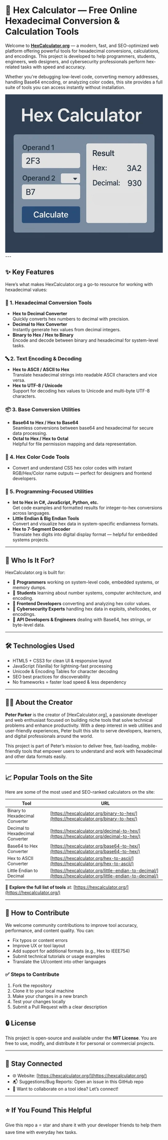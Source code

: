 # 🔢 Hex Calculator — Free Online Hexadecimal Conversion & Calculation Tools

Welcome to **[HexCalculator.org](https://hexcalculator.org/)** — a modern, fast, and SEO-optimized web platform offering powerful tools for hexadecimal conversions, calculations, and encodings. This project is developed to help programmers, students, engineers, web designers, and cybersecurity professionals perform hex-related tasks with speed and accuracy.

Whether you're debugging low-level code, converting memory addresses, handling Base64 encoding, or analyzing color codes, this site provides a full suite of tools you can access instantly without installation.

<img src="https://raw.githubusercontent.com/peterparkercoding/hex-calculator/refs/heads/main/hex-calculator.webp" alt="HexCalculator"/>
---

## ✨ Key Features

Here’s what makes HexCalculator.org a go-to resource for working with hexadecimal values:

### 🔁 1. Hexadecimal Conversion Tools
- **Hex to Decimal Converter**  
  Quickly converts hex numbers to decimal with precision.
- **Decimal to Hex Converter**  
  Instantly generate hex values from decimal integers.
- **Binary to Hex / Hex to Binary**  
  Encode and decode between binary and hexadecimal for system-level tasks.

### 🔤 2. Text Encoding & Decoding
- **Hex to ASCII / ASCII to Hex**  
  Translate hexadecimal strings into readable ASCII characters and vice versa.
- **Hex to UTF-8 / Unicode**  
  Support for decoding hex values to Unicode and multi-byte UTF-8 characters.

### 📦 3. Base Conversion Utilities
- **Base64 to Hex / Hex to Base64**  
  Seamless conversions between base64 and hexadecimal for secure data processing.
- **Octal to Hex / Hex to Octal**  
  Helpful for file permission mapping and data representation.

### 🎨 4. Hex Color Code Tools
- Convert and understand CSS hex color codes with instant RGB/Hex/Color name outputs — perfect for designers and frontend developers.

### 🧠 5. Programming-Focused Utilities
- **Int to Hex in C#, JavaScript, Python, etc.**  
  Get code examples and formatted results for integer-to-hex conversions across languages.
- **Little Endian & Big Endian Tools**  
  Convert and visualize hex data in system-specific endianness formats.
- **Hex to 7-Segment Decoder**  
  Translate hex digits into digital display format — helpful for embedded systems projects.

---

## 🎯 Who Is It For?

HexCalculator.org is built for:

- 🔧 **Programmers** working on system-level code, embedded systems, or memory dumps.
- 🧪 **Students** learning about number systems, computer architecture, and encoding.
- 🎨 **Frontend Developers** converting and analyzing hex color values.
- 🔐 **Cybersecurity Experts** handling hex data in exploits, shellcodes, or encodings.
- 🧩 **API Developers & Engineers** dealing with Base64, hex strings, or byte-level data.

---

## 🛠️ Technologies Used

- HTML5 + CSS3 for clean UI & responsive layout  
- JavaScript (Vanilla) for lightning-fast processing  
- Unicode & Encoding Tables for character decoding  
- SEO best practices for discoverability  
- No frameworks = faster load speed & less dependency

---

## 👨‍💻 About the Creator

**Peter Parker** is the creator of [HexCalculator.org], a passionate developer and web enthusiast focused on building niche tools that solve technical problems and enhance productivity. With a deep interest in web utilities and user-friendly experiences, Peter built this site to serve developers, learners, and digital professionals around the world.

This project is part of Peter’s mission to deliver free, fast-loading, mobile-friendly tools that empower users to understand and work with hexadecimal and other data formats easily.

---

## 📈 Popular Tools on the Site

Here are some of the most used and SEO-ranked calculators on the site:

| Tool | URL |
|------|-----|
| Binary to Hexadecimal Converter | [https://hexcalculator.org/binary-to-hex/](https://hexcalculator.org/binary-to-hex/) |
| Decimal to Hexadecimal Converter | [https://hexcalculator.org/decimal-to-hex/](https://hexcalculator.org/decimal-to-hex/) |
| Base64 to Hex Converter | [https://hexcalculator.org/base64-to-hex/](https://hexcalculator.org/base64-to-hex/) |
| Hex to ASCII Converter | [https://hexcalculator.org/hex-to-ascii/](https://hexcalculator.org/hex-to-ascii/) |
| Little Endian to Decimal | [https://hexcalculator.org/little-endian-to-decimal/](https://hexcalculator.org/little-endian-to-decimal/) |

📌 **Explore the full list of tools** at: [https://hexcalculator.org/](https://hexcalculator.org/)

---

## 🤝 How to Contribute

We welcome community contributions to improve tool accuracy, performance, and content quality. You can:

- Fix typos or content errors  
- Improve UX or tool layout  
- Add support for additional formats (e.g., Hex to IEEE754)  
- Submit technical tutorials or usage examples  
- Translate the UI/content into other languages

### ✅ Steps to Contribute

1. Fork the repository
2. Clone it to your local machine
3. Make your changes in a new branch
4. Test your changes locally
5. Submit a Pull Request with a clear description

## 🔒 License

This project is open-source and available under the **MIT License**. You are free to use, modify, and distribute it for personal or commercial projects.

---

## 📣 Stay Connected

- 🌐 Website: [https://hexcalculator.org/](https://hexcalculator.org/)
- 📬 Suggestions/Bug Reports: Open an issue in this GitHub repo
- 💼 Want to collaborate on a tool idea? Let’s connect!

---

## ⭐ If You Found This Helpful

Give this repo a ⭐ star and share it with your developer friends to help them save time with everyday hex tasks.
